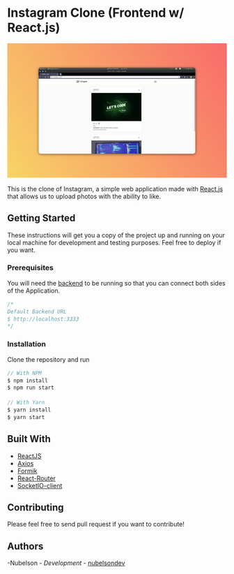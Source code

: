 # Instagram Clone (Frontend w/ React.js)

![Instagram Clone Preview](./instagram.png)

This is the clone of Instagram, a simple web application made with [React.js](https://reactjs.org/) that allows us to upload photos with the ability to like.

## Getting Started

These instructions will get you a copy of the project up and running on your local machine for development and testing purposes. Feel free to deploy if you want.

### Prerequisites

You will need the [backend](https://github.com/nubelsondev/instagramClone-backend) to be running so that you can connect both sides of the Application.

```javascript
/*
Default Backend URL
$ http://localhost:3333
*/
```

### Installation

Clone the repository and run

```javascript
// With NPM
$ npm install
$ npm run start

// With Yarn
$ yarn install
$ yarn start
```

## Built With

-   [ReactJS](https://reactjs.org/)
-   [Axios](https://github.com/axios/axios)
-   [Formik](https://jaredpalmer.com/formik/)
-   [React-Router](https://reacttraining.com/react-router/)
-   [SocketIO-client](https://socket.io/)

## Contributing

Please feel free to send pull request if you want to contribute!

## Authors

-Nubelson - _Development_ - [nubelsondev](https://github.com/nubelsondev)
